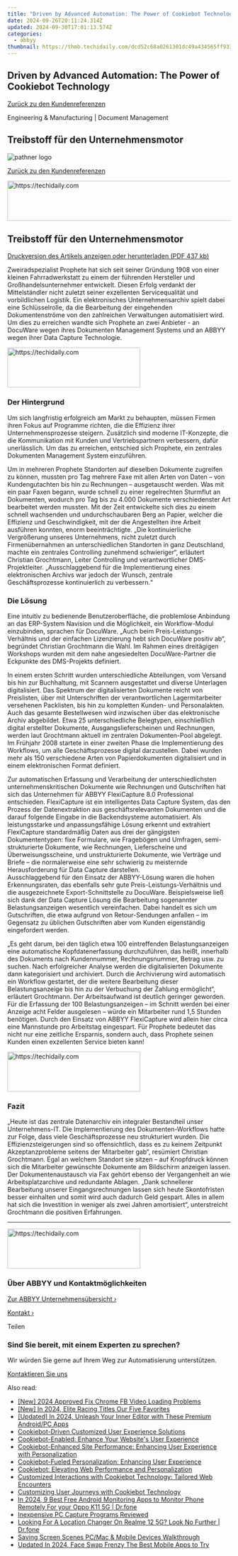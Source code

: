 ```yaml
---
title: "Driven by Advanced Automation: The Power of Cookiebot Technology"
date: 2024-09-26T20:11:24.314Z
updated: 2024-09-30T17:01:13.574Z
categories:
  - abbyy
thumbnail: https://thmb.techidaily.com/dcd52c68a0261301dc49a434565ff933798115ab3a2be4caf338af3c874b626b.jpg
---
```


## Driven by Advanced Automation: The Power of Cookiebot Technology

[Zurück zu den Kundenreferenzen](https://tools.techidaily.com/abbyy/products/)

Engineering & Manufacturing | Document Management

## Treibstoff für den Unternehmensmotor

![pathner logo](https://content.abbyy.com/-/media/project/abbyy/abbyy/logos-white/de/21617.png?h=40&iar=0&w=120)

[Zurück zu den Kundenreferenzen](https://tools.techidaily.com/abbyy/products/)

<!-- affiliate ads begin -->
<a href="https://appsumo.8odi.net/c/5597632/2151870/7443" target="_top" id="2151870">
  <img src="//a.impactradius-go.com/display-ad/7443-2151870" border="0" alt="https://techidaily.com" width="728" height="90"/>
</a>
<img height="0" width="0" src="https://appsumo.8odi.net/i/5597632/2151870/7443" style="position:absolute;visibility:hidden;" border="0" />
<!-- affiliate ads end -->

## Treibstoff für den Unternehmensmotor

[Druckversion des Artikels anzeigen oder herunterladen (PDF 437 kb)](https://static4.abbyy.com/abbyycommedia/6153/cs-prophete-fc-d.pdf) 

Zweiradspezialist Prophete hat sich seit seiner Gründung 1908 von einer kleinen Fahrradwerkstatt zu einem der führenden Hersteller und Großhandelsunternehmer entwickelt. Diesen Erfolg verdankt der Mittelständler nicht zuletzt seiner exzellenten Servicequalität und vorbildlichen Logistik. Ein elektronisches Unternehmensarchiv spielt dabei eine Schlüsselrolle, da die Bearbeitung der eingehenden Dokumentenströme von den zahlreichen Verwaltungen automatisiert wird. Um dies zu erreichen wandte sich Prophete an zwei Anbieter - an DocuWare wegen ihres Dokumenten Management Systems und an ABBYY wegen ihrer Data Capture Technologie.

<!-- affiliate ads begin -->
<a href="https://aligracehair.sjv.io/c/5597632/1896541/19272" target="_top" id="1896541">
  <img src="//a.impactradius-go.com/display-ad/19272-1896541" border="0" alt="https://techidaily.com" width="300" height="90"/>
</a>
<img height="0" width="0" src="https://aligracehair.sjv.io/i/5597632/1896541/19272" style="position:absolute;visibility:hidden;" border="0" />
<!-- affiliate ads end -->

### Der Hintergrund

Um sich langfristig erfolgreich am Markt zu behaupten, müssen Firmen ihren Fokus auf Programme richten, die die Effizienz ihrer Unternehmensprozesse steigern. Zusätzlich sind moderne IT-Konzepte, die die Kommunikation mit Kunden und Vertriebspartnern verbessern, dafür unerlässlich. Um das zu erreichen, entschied sich Prophete, ein zentrales Dokumenten Management System einzuführen. 

Um in mehreren Prophete Standorten auf dieselben Dokumente zugreifen zu können, mussten pro Tag mehrere Faxe mit allen Arten von Daten – von Kundengutachten bis hin zu Rechnungen – ausgetauscht werden. Was mit ein paar Faxen begann, wurde schnell zu einer regelrechten Sturmflut an Dokumenten, wodurch pro Tag bis zu 4.000 Dokumente verschiedenster Art bearbeitet werden mussten. Mit der Zeit entwickelte sich dies zu einem schnell wachsenden und undurchschaubaren Berg an Papier, welcher die Effizienz und Geschwindigkeit, mit der die Angestellten ihre Arbeit ausführen konnten, enorm beeinträchtigte. „Die kontinuierliche Vergrößerung unseres Unternehmens, nicht zuletzt durch Firmenübernahmen an unterschiedlichen Standorten in ganz Deutschland, machte ein zentrales Controlling zunehmend schwieriger“, erläutert Christian Grochtmann, Leiter Controlling und verantwortlicher DMS-Projektleiter. „Ausschlaggebend für die Implementierung eines elektronischen Archivs war jedoch der Wunsch, zentrale Geschäftsprozesse kontinuierlich zu verbessern.“ 

### Die Lösung

Eine intuitiv zu bedienende Benutzeroberfläche, die problemlose Anbindung an das ERP-System Navision und die Möglichkeit, ein Workflow-Modul einzubinden, sprachen für DocuWare. „Auch beim Preis-Leistungs-Verhältnis und der einfachen Lizenzierung hebt sich DocuWare positiv ab“, begründet Christian Grochtmann die Wahl. Im Rahmen eines dreitägigen Workshops wurden mit dem nahe angesiedelten DocuWare-Partner die Eckpunkte des DMS-Projekts definiert.

In einem ersten Schritt wurden unterschiedliche Abteilungen, vom Versand bis hin zur Buchhaltung, mit Scannern ausgestattet und diverse Unterlagen digitalisiert. Das Spektrum der digitalisierten Dokumente reicht von Preislisten, über mit Unterschriften der verantwortlichen Lagermitarbeiter versehenen Packlisten, bis hin zu kompletten Kunden- und Personalakten. Auch das gesamte Bestellwesen wird inzwischen über das elektronische Archiv abgebildet. Etwa 25 unterschiedliche Belegtypen, einschließlich digital erstellter Dokumente, Ausgangslieferscheinen und Rechnungen, werden laut Grochtmann aktuell im zentralen Dokumenten-Pool abgelegt. Im Frühjahr 2008 startete in einer zweiten Phase die Implementierung des Workflows, um alle Geschäftsprozesse digital darzustellen. Dabei wurden mehr als 150 verschiedene Arten von Papierdokumenten digitalisiert und in einem elektronischen Format definiert.

Zur automatischen Erfassung und Verarbeitung der unterschiedlichsten unternehmenskritischen Dokumente wie Rechnungen und Gutschriften hat sich das Unternehmen für ABBYY FlexiCapture 8.0 Professional entschieden. FlexiCapture ist ein intelligentes Data Capture System, das den Prozess der Datenextraktion aus geschäftsrelevanten Dokumenten und die darauf folgende Eingabe in die Backendsysteme automatisiert. Als leistungsstarke und anpassungsfähige Lösung erkennt und extrahiert FlexiCapture standardmäßig Daten aus drei der gängigsten Dokumententypen: fixe Formulare, wie Fragebögen und Umfragen, semi-strukturierte Dokumente, wie Rechnungen, Lieferscheine und Überweisungsscheine, und unstrukturierte Dokumente, wie Verträge und Briefe – die normalerweise eine sehr schwierig zu meisternde Herausforderung für Data Capture darstellen.   
Ausschlaggebend für den Einsatz der ABBYY-Lösung waren die hohen Erkennungsraten, das ebenfalls sehr gute Preis-Leistungs-Verhältnis und die ausgezeichnete Export-Schnittstelle zu DocuWare. Beispielsweise ließ sich dank der Data Capture Lösung die Bearbeitung sogenannter Belastungsanzeigen wesentlich vereinfachen. Dabei handelt es sich um Gutschriften, die etwa aufgrund von Retour-Sendungen anfallen – im Gegensatz zu üblichen Gutschriften aber vom Kunden eigenständig eingefordert werden.

„Es geht darum, bei den täglich etwa 100 eintreffenden Belastungsanzeigen eine automatische Kopfdatenerfassung durchzuführen, das heißt, innerhalb des Dokuments nach Kundennummer, Rechnungsnummer, Betrag usw. zu suchen. Nach erfolgreicher Analyse werden die digitalisierten Dokumente dann kategorisiert und archiviert. Durch die Archivierung wird automatisch ein Workflow gestartet, der die weitere Bearbeitung dieser Belastungsanzeige bis hin zu der Verbuchung der Zahlung ermöglicht“, erläutert Grochtmann. Der Arbeitsaufwand ist deutlich geringer geworden. Für die Erfassung der 100 Belastungsanzeigen – im Schnitt werden bei einer Anzeige acht Felder ausgelesen – würde ein Mitarbeiter rund 1,5 Stunden benötigen. Durch den Einsatz von ABBYY FlexiCapture wird allein hier circa eine Mannstunde pro Arbeitstag eingespart. Für Prophete bedeutet das nicht nur eine zeitliche Ersparnis, sondern auch, dass Prophete seinen Kunden einen exzellenten Service bieten kann!

<!-- affiliate ads begin -->
<a href="https://laganoo.pxf.io/c/5597632/1484945/16446" target="_top" id="1484945">
  <img src="//a.impactradius-go.com/display-ad/16446-1484945" border="0" alt="https://techidaily.com" width="300" height="90"/>
</a>
<img height="0" width="0" src="https://laganoo.pxf.io/i/5597632/1484945/16446" style="position:absolute;visibility:hidden;" border="0" />
<!-- affiliate ads end -->

### Fazit

„Heute ist das zentrale Datenarchiv ein integraler Bestandteil unser Unternehmens-IT. Die Implementierung des Dokumenten-Workflows hatte zur Folge, dass viele Geschäftsprozesse neu strukturiert wurden. Die Effizienzsteigerungen sind so offensichtlich, dass es zu keinem Zeitpunkt Akzeptanzprobleme seitens der Mitarbeiter gab“, resümiert Christian Grochtmann. Egal an welchem Standort sie sitzen – auf Knopfdruck können sich die Mitarbeiter gewünschte Dokumente am Bildschirm anzeigen lassen. Der Dokumentenaustausch via Fax gehört ebenso der Vergangenheit an wie Arbeitsplatzarchive und redundante Ablagen. „Dank schnellerer Bearbeitung unserer Eingangsrechnungen lassen sich heute Skontofristen besser einhalten und somit wird auch dadurch Geld gespart. Alles in allem hat sich die Investition in weniger als zwei Jahren amortisiert“, unterstreicht Grochtmann die positiven Erfahrungen.

---

<!-- affiliate ads begin -->
<a href="https://aligracehair.sjv.io/c/5597632/1925484/19272" target="_top" id="1925484">
  <img src="//a.impactradius-go.com/display-ad/19272-1925484" border="0" alt="https://techidaily.com" width="300" height="90"/>
</a>
<img height="0" width="0" src="https://aligracehair.sjv.io/i/5597632/1925484/19272" style="position:absolute;visibility:hidden;" border="0" />
<!-- affiliate ads end -->

### Über ABBYY und Kontaktmöglichkeiten

[Zur ABBYY Unternehmensübersicht ›](https://tools.techidaily.com/abbyy/products/)

[Kontakt ›](https://tools.techidaily.com/abbyy/products/)

Teilen 

### Sind Sie bereit, mit einem Experten zu sprechen?

Wir würden Sie gerne auf Ihrem Weg zur Automatisierung unterstützen.

[Kontaktieren Sie uns](https://tools.techidaily.com/abbyy/products/)

<ins class="adsbygoogle"
     style="display:block"
     data-ad-format="autorelaxed"
     data-ad-client="ca-pub-7571918770474297"
     data-ad-slot="1223367746"></ins>

<ins class="adsbygoogle"
     style="display:block"
     data-ad-client="ca-pub-7571918770474297"
     data-ad-slot="8358498916"
     data-ad-format="auto"
     data-full-width-responsive="true"></ins>

<span class="atpl-alsoreadstyle">Also read:</span>
<div><ul>
<li><a href="https://facebook-video-recording.techidaily.com/new-2024-approved-fix-chrome-fb-video-loading-problems/"><u>[New] 2024 Approved Fix Chrome FB Video Loading Problems</u></a></li>
<li><a href="https://screen-video-capture.techidaily.com/new-in-2024-elite-racing-titles-our-five-favorites/"><u>[New] In 2024, Elite Racing Titles Our Five Favorites</u></a></li>
<li><a href="https://instagram-clips.techidaily.com/updated-in-2024-unleash-your-inner-editor-with-these-premium-androidpc-apps/"><u>[Updated] In 2024, Unleash Your Inner Editor with These Premium Android/PC Apps</u></a></li>
<li><a href="https://discover-best.techidaily.com/cookiebot-driven-customized-user-experience-solutions/"><u>Cookiebot-Driven Customized User Experience Solutions</u></a></li>
<li><a href="https://discover-best.techidaily.com/cookiebot-enabled-enhance-your-websites-user-experience/"><u>Cookiebot-Enabled: Enhance Your Website's User Experience</u></a></li>
<li><a href="https://discover-best.techidaily.com/cookiebot-enhanced-site-performance-enhancing-user-experience-with-personalization/"><u>Cookiebot-Enhanced Site Performance: Enhancing User Experience with Personalization</u></a></li>
<li><a href="https://discover-best.techidaily.com/cookiebot-fueled-personalization-enhancing-user-experience/"><u>Cookiebot-Fueled Personalization: Enhancing User Experience</u></a></li>
<li><a href="https://discover-best.techidaily.com/cookiebot-elevating-web-performance-and-personalization/"><u>Cookiebot: Elevating Web Performance and Personalization</u></a></li>
<li><a href="https://discover-best.techidaily.com/customized-interactions-with-cookiebot-technology-tailored-web-encounters/"><u>Customized Interactions with Cookiebot Technology: Tailored Web Encounters</u></a></li>
<li><a href="https://discover-best.techidaily.com/customizing-user-journeys-with-cookiebot-technology/"><u>Customizing User Journeys with Cookiebot Technology</u></a></li>
<li><a href="https://android-location.techidaily.com/in-2024-9-best-free-android-monitoring-apps-to-monitor-phone-remotely-for-your-oppo-k11-5g-drfone-by-drfone-virtual/"><u>In 2024, 9 Best Free Android Monitoring Apps to Monitor Phone Remotely For your Oppo K11 5G | Dr.fone</u></a></li>
<li><a href="https://visual-screen-recording.techidaily.com/inexpensive-pc-capture-programs-reviewed/"><u>Inexpensive PC Capture Programs Reviewed</u></a></li>
<li><a href="https://fake-location.techidaily.com/looking-for-a-location-changer-on-realme-12-5g-look-no-further-drfone-by-drfone-virtual-android/"><u>Looking For A Location Changer On Realme 12 5G? Look No Further | Dr.fone</u></a></li>
<li><a href="https://screen-capture.techidaily.com/saving-screen-scenes-pcmac-and-mobile-devices-walkthrough/"><u>Saving Screen Scenes PC/Mac & Mobile Devices Walkthrough</u></a></li>
<li><a href="https://video-content-creator.techidaily.com/updated-in-2024-face-swap-frenzy-the-best-mobile-apps-to-try/"><u>Updated In 2024, Face Swap Frenzy The Best Mobile Apps to Try</u></a></li>
</ul></div>

